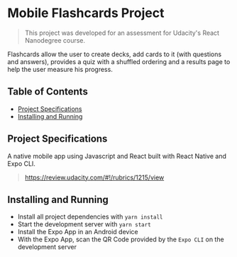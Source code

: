 # Mobile Flashcards Project

>This project was developed for an assessment for Udacity's React Nanodegree course.

Flashcards allow the user to create decks, add cards to it (with questions and answers), provides a quiz with a shuffled ordering and a results page to help the user measure his progress. 

## Table of Contents

 - [Project Specifications](#project-specifications)
 - [Installing and Running](#installing-and-running)

## Project Specifications
A native mobile app using Javascript and React built with React Native and Expo CLI.
>https://review.udacity.com/#!/rubrics/1215/view

## Installing and Running

* Install all project dependencies with `yarn install`
* Start the development server with `yarn start`
* Install the Expo App in an Android device
* With the Expo App, scan the QR Code provided by the `Expo CLI` on the development server
